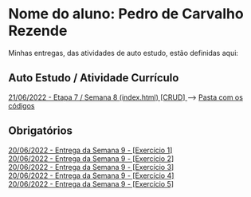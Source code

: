 # Nome do aluno: Pedro de Carvalho Rezende
Minhas entregas, das atividades de auto estudo, estão definidas aqui:
## Auto Estudo / Atividade Currículo
<a href="https://rezende00.github.io/Pedro-Rezende/Organiza%C3%A7%C3%A3o%20das%20Semanas/03_AUT_EST_ENTREGA/Semana%208/index.html"> 21/06/2022 - Etapa 7 / Semana 8 (index.html) [CRUD] </a> --> <a href="https://github.com/Rezende00/Pedro-Rezende/tree/main/Organiza%C3%A7%C3%A3o%20das%20Semanas/03_AUT_EST_ENTREGA/Semana%206"> Pasta com os códigos </a> <br>

## Obrigatórios
<a href="https://rezende00.github.io/Pedro-Rezende/Organiza%C3%A7%C3%A3o%20das%20Semanas/04_AUT_EST_EX_OBRIGATORIOS/Semana%209/ex_1.html"> 20/06/2022 - Entrega da Semana 9 - [Exercício 1] </a>
<br>
<a href="https://rezende00.github.io/Pedro-Rezende/Organiza%C3%A7%C3%A3o%20das%20Semanas/04_AUT_EST_EX_OBRIGATORIOS/Semana%209/ex_2.html"> 20/06/2022 - Entrega da Semana 9 - [Exercício 2] </a>
<br>
<a href="https://rezende00.github.io/Pedro-Rezende/Organiza%C3%A7%C3%A3o%20das%20Semanas/04_AUT_EST_EX_OBRIGATORIOS/Semana%209/ex_3.html"> 20/06/2022 - Entrega da Semana 9 - [Exercício 3] </a>
<br>
<a href="https://rezende00.github.io/Pedro-Rezende/Organiza%C3%A7%C3%A3o%20das%20Semanas/04_AUT_EST_EX_OBRIGATORIOS/Semana%209/ex_4.html"> 20/06/2022 - Entrega da Semana 9 - [Exercício 4] </a>
<br>
<a href="https://rezende00.github.io/Pedro-Rezende/Organiza%C3%A7%C3%A3o%20das%20Semanas/04_AUT_EST_EX_OBRIGATORIOS/Semana%209/ex_5.html"> 20/06/2022 - Entrega da Semana 9 - [Exercício 5] </a>
